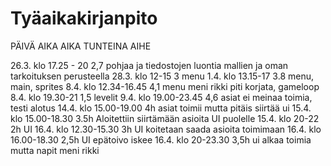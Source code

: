 # Tyäaikakirjanpito


PÄIVÄ         AIKA      AIKA TUNTEINA        AIHE

26.3. klo 17.25 - 20           2,7            pohjaa ja tiedostojen luontia mallien ja oman tarkoituksen perusteella
28.3. klo 12-15                3            menu
1.4.  klo 13.15-17             3.8          menu, main, sprites
8.4. klo 12.34-16.45           4,1          menu meni rikki piti korjata, gameloop
8.4. klo 19.30-21              1,5          levelit
9.4. klo 19.00-23.45           4,6          asiat ei meinaa toimia, testi alotus
14.4. klo 15.00-19.00           4h          asiat toimii mutta pitäis siirtää ui
15.4. klo 15.00-18.30               3.5h              Aloitettiin siirtämään asioita UI puolelle
15.4. klo 20-22                  2h                 UI
16.4. klo 12.30-15.30          3h        UI koitetaan saada asioita toimimaan
16.4. klo 16.00-18.30           2,5h   UI epätoivo iskee
16.4. klo 20-23.30             3,5h         ui alkaa toimia mutta napit meni rikki
